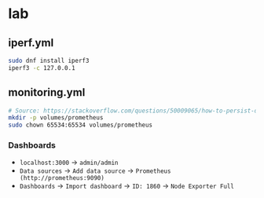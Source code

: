 # lab

## iperf.yml

```bash
sudo dnf install iperf3
iperf3 -c 127.0.0.1
```

## monitoring.yml

```bash
# Source: https://stackoverflow.com/questions/50009065/how-to-persist-data-in-prometheus-running-in-a-docker-container#comment116094474_50009322
mkdir -p volumes/prometheus
sudo chown 65534:65534 volumes/prometheus
```

### Dashboards
- `localhost:3000` -> `admin/admin`
- `Data sources` -> `Add data source` -> `Prometheus (http://prometheus:9090)`
- `Dashboards` -> `Import dashboard` -> `ID: 1860` -> `Node Exporter Full`
